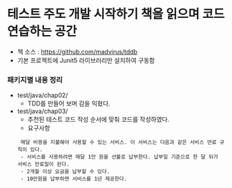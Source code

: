 # 테스트 주도 개발 시작하기 책을 읽으며 코드 연습하는 공간
- 책 소스 : https://github.com/madvirus/tddb
- 기본 프로젝트에 Junit5 라이브러리만 설치하여 구동함
### 패키지별 내용 정리 
- test/java/chap02/ 
  - TDD를 만들어 보며 감을 익혔다.
- test/java/chap03/
  - 추천된 테스트 코드 작성 순서에 맞춰 코드를 작성하였다.
  - 요구사항
   ```
    매달 비용을 지불해야 사용할 수 있는 서비스. 이 서비스는 다음과 같은 서비스 만료 규칙이 있다.
    - 서비스를 사용하려면 매달 1만 원을 선불로 납부한다. 납부일 기준으로 한 달 뒤가 서비스 만료일이 된다.
    - 2개월 이상 요금을 납부할 수 있다.
    - 10만원을 납부하면 서비스를 1년 제공한다. 
   ```
  